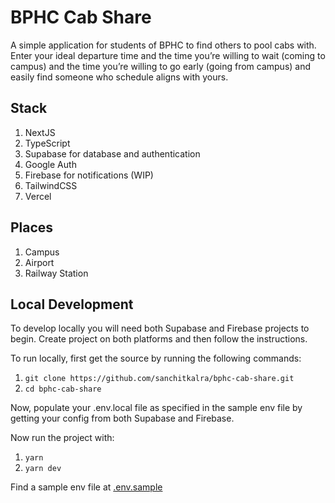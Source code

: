 # BPHC Cab Share

A simple application for students of BPHC to find others to pool cabs with. Enter your ideal departure time and the time you’re willing to wait (coming to campus) and the time you’re willing to go early (going from campus) and easily find someone who schedule aligns with yours.

## Stack

1. NextJS
2. TypeScript
3. Supabase for database and authentication
4. Google Auth
5. Firebase for notifications (WIP)
6. TailwindCSS
7. Vercel

## Places

1. Campus
2. Airport
3. Railway Station

## Local Development

To develop locally you will need both Supabase and Firebase projects to begin. Create project on both platforms and then follow the instructions.

To run locally, first get the source by running the following commands:

1. `git clone https://github.com/sanchitkalra/bphc-cab-share.git`
2. `cd bphc-cab-share`

Now, populate your .env.local file as specified in the sample env file by getting your config from both Supabase and Firebase.

Now run the project with:

1. `yarn`
2. `yarn dev`

Find a sample env file at [.env.sample](/.env.sample)
